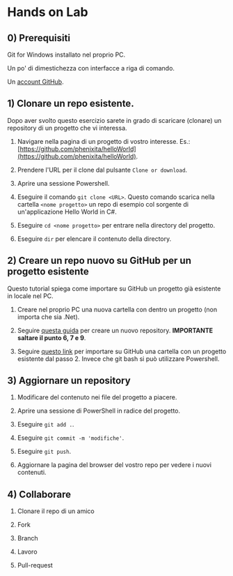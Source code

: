 # Hands on Lab

## 0) Prerequisiti

Git for Windows installato nel proprio PC.

Un po' di dimestichezza con interfacce a riga di comando.

Un [account GitHub](https://github.com/join).

## 1) Clonare un repo esistente.

Dopo aver svolto questo esercizio sarete in grado di scaricare (clonare) un repository di un progetto che vi interessa.

1. Navigare nella pagina di un progetto di vostro interesse. Es.: [https://github.com/phenixita/helloWorld](https://github.com/phenixita/helloWorld).

1. Prendere l'URL per il clone dal pulsante `Clone or download`.

1. Aprire una sessione Powershell.

1. Eseguire il comando `git clone <URL>`. Questo comando scarica nella cartella `<nome progetto>` un repo di esempio col sorgente di un'applicazione Hello World in C#.

1. Eseguire `cd <nome progetto>` per entrare nella directory del progetto.

1. Eseguire `dir` per elencare il contenuto della directory.

## 2) Creare un repo nuovo su GitHub per un progetto esistente

Questo tutorial spiega come importare su GitHub un progetto già esistente in locale nel PC.

1. Creare nel proprio PC una nuova cartella con dentro un progetto (non importa che sia .Net).

1. Seguire [questa guida](https://help.github.com/en/github/creating-cloning-and-archiving-repositories/creating-a-new-repository) per creare un nuovo repository. **IMPORTANTE saltare il punto 6, 7 e 9**.

1. Seguire [questo link](https://help.github.com/en/github/importing-your-projects-to-github/adding-an-existing-project-to-github-using-the-command-line) per importare su GitHub una cartella con un progetto esistente dal passo 2. Invece che git bash si può utilizzare Powershell.

## 3) Aggiornare un repository

1. Modificare del contenuto nei file del progetto a piacere.

1. Aprire una sessione di PowerShell in radice del progetto.

1. Eseguire `git add .`.

1. Eseguire `git commit -m 'modifiche'`.

1. Eseguire `git push`.

1. Aggiornare la pagina del browser del vostro repo per vedere i nuovi contenuti.

## 4) Collaborare

1. Clonare il repo di un amico

1. Fork

1. Branch

1. Lavoro

1. Pull-request